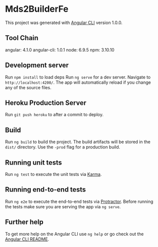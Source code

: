 # Mds2BuilderFe

This project was generated with [Angular CLI](https://github.com/angular/angular-cli) version 1.0.0.

## Tool Chain
angular: 4.1.0
angular-cli: 1.0.1
node: 6.9.5
npm: 3.10.10


## Development server
Run `npm install` to load deps
Run `ng serve` for a dev server. Navigate to `http://localhost:4200/`. The app will automatically reload if you change any of the source files.

## Heroku Production Server

Run `git push heroku` to after a commit to deploy.

## Build

Run `ng build` to build the project. The build artifacts will be stored in the `dist/` directory. Use the `-prod` flag for a production build.

## Running unit tests

Run `ng test` to execute the unit tests via [Karma](https://karma-runner.github.io).

## Running end-to-end tests

Run `ng e2e` to execute the end-to-end tests via [Protractor](http://www.protractortest.org/).
Before running the tests make sure you are serving the app via `ng serve`.

## Further help

To get more help on the Angular CLI use `ng help` or go check out the [Angular CLI README](https://github.com/angular/angular-cli/blob/master/README.md).
